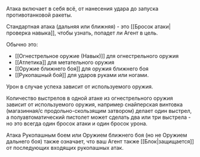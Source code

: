 Атака включает в себя всё, от нанесения удара до запуска противотанковой ракеты. 

Стандартная атака (дальняя или ближняя) - это [[Бросок атаки|проверка навыка]], чтобы узнать, попадет ли Агент в цель. 

Обычно это:

- [[Огнестрельное оружие (Навык)]] для огнестрельного оружия
- [[Атлетика]] для метательного оружия
- [[Оружие ближнего боя]] для оружия ближнего боя
- [[Рукопашный бой]] для ударов руками или ногами. 

Урон в случае успеха зависит от используемого оружия.

Количество выстрелов в одной атаке из огнестрельного оружия зависит от используемого оружия, например снайперская винтовка (магазинная/с продольно-скользящим затвором) делает один выстрел, а полуавтоматический пистолет может сделать два или три выстрела - но это всегда один бросок атаки и один бросок урона. 

Атака Рукопашным боем или Оружием ближнего боя (но не Оружием дальнего боя) также означает, что ваш Агент также [[Блок|защищается]] от последующих входящих рукопашных атак.

